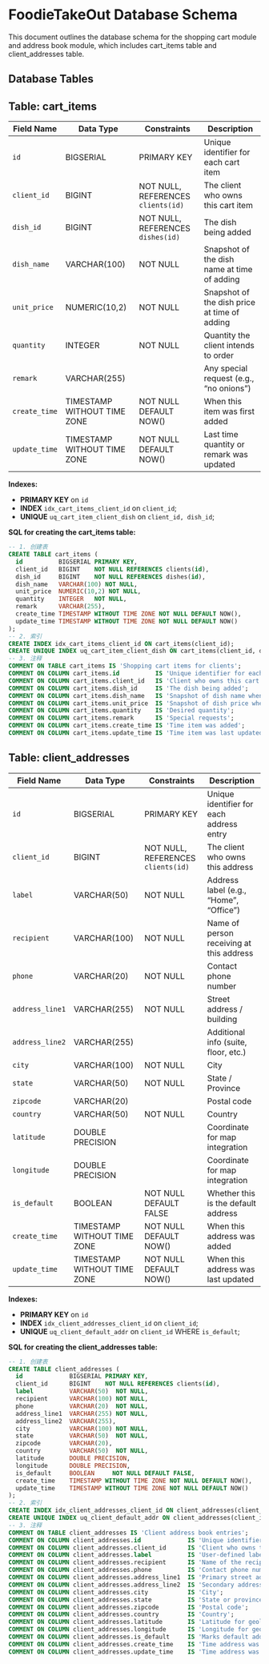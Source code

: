 # FoodieTakeOut Database Schema

This document outlines the database schema for the shopping cart module and address book module, which includes cart_items table and client_addresses table.

## Database Tables

## Table: cart_items

| Field Name   | Data Type                   | Constraints                        | Description                                  |
| ------------ | --------------------------- | ---------------------------------- | -------------------------------------------- |
| `id`         | BIGSERIAL                   | PRIMARY KEY                        | Unique identifier for each cart item         |
| `client_id`  | BIGINT                      | NOT NULL, REFERENCES `clients(id)` | The client who owns this cart item           |
| `dish_id`    | BIGINT                      | NOT NULL, REFERENCES `dishes(id)`  | The dish being added                         |
| `dish_name`  | VARCHAR(100)                | NOT NULL                           | Snapshot of the dish name at time of adding  |
| `unit_price` | NUMERIC(10,2)               | NOT NULL                           | Snapshot of the dish price at time of adding |
| `quantity`   | INTEGER                     | NOT NULL                           | Quantity the client intends to order         |
| `remark`     | VARCHAR(255)                |                                    | Any special request (e.g., “no onions”)      |
| `create_time`| TIMESTAMP WITHOUT TIME ZONE | NOT NULL DEFAULT NOW()             | When this item was first added               |
| `update_time`| TIMESTAMP WITHOUT TIME ZONE | NOT NULL DEFAULT NOW()             | Last time quantity or remark was updated     |

**Indexes:**
- **PRIMARY KEY** on `id`
- **INDEX** `idx_cart_items_client_id` on `client_id`;
- **UNIQUE** `uq_cart_item_client_dish` on `client_id, dish_id`;

**SQL for creating the cart_items table:**
```sql
-- 1. 创建表
CREATE TABLE cart_items (
  id          BIGSERIAL PRIMARY KEY,
  client_id   BIGINT    NOT NULL REFERENCES clients(id),
  dish_id     BIGINT    NOT NULL REFERENCES dishes(id),
  dish_name   VARCHAR(100) NOT NULL,
  unit_price  NUMERIC(10,2) NOT NULL,
  quantity    INTEGER   NOT NULL,
  remark      VARCHAR(255),
  create_time TIMESTAMP WITHOUT TIME ZONE NOT NULL DEFAULT NOW(),
  update_time TIMESTAMP WITHOUT TIME ZONE NOT NULL DEFAULT NOW()
);
-- 2. 索引
CREATE INDEX idx_cart_items_client_id ON cart_items(client_id);
CREATE UNIQUE INDEX uq_cart_item_client_dish ON cart_items(client_id, dish_id);
-- 3. 注释
COMMENT ON TABLE cart_items IS 'Shopping cart items for clients';
COMMENT ON COLUMN cart_items.id          IS 'Unique identifier for each cart item';
COMMENT ON COLUMN cart_items.client_id   IS 'Client who owns this cart item';
COMMENT ON COLUMN cart_items.dish_id     IS 'The dish being added';
COMMENT ON COLUMN cart_items.dish_name   IS 'Snapshot of dish name when added';
COMMENT ON COLUMN cart_items.unit_price  IS 'Snapshot of dish price when added';
COMMENT ON COLUMN cart_items.quantity    IS 'Desired quantity';
COMMENT ON COLUMN cart_items.remark      IS 'Special requests';
COMMENT ON COLUMN cart_items.create_time IS 'Time item was added';
COMMENT ON COLUMN cart_items.update_time IS 'Time item was last updated';
```

## Table: client_addresses

| Field Name      | Data Type                   | Constraints                        | Description                              |
| --------------- | --------------------------- | ---------------------------------- | ---------------------------------------- |
| `id`            | BIGSERIAL                   | PRIMARY KEY                        | Unique identifier for each address entry |
| `client_id`     | BIGINT                      | NOT NULL, REFERENCES `clients(id)` | The client who owns this address         |
| `label`         | VARCHAR(50)                 | NOT NULL                           | Address label (e.g., “Home”, “Office”)   |
| `recipient`     | VARCHAR(100)                | NOT NULL                           | Name of person receiving at this address |
| `phone`         | VARCHAR(20)                 | NOT NULL                           | Contact phone number                     |
| `address_line1` | VARCHAR(255)                | NOT NULL                           | Street address / building                |
| `address_line2` | VARCHAR(255)                |                                    | Additional info (suite, floor, etc.)     |
| `city`          | VARCHAR(100)                | NOT NULL                           | City                                     |
| `state`         | VARCHAR(50)                 | NOT NULL                           | State / Province                         |
| `zipcode`       | VARCHAR(20)                 |                                    | Postal code                              |
| `country`       | VARCHAR(50)                 | NOT NULL                           | Country                                  |
| `latitude`      | DOUBLE PRECISION            |                                    | Coordinate for map integration           |
| `longitude`     | DOUBLE PRECISION            |                                    | Coordinate for map integration           |
| `is_default`    | BOOLEAN                     | NOT NULL DEFAULT FALSE             | Whether this is the default address      |
| `create_time`   | TIMESTAMP WITHOUT TIME ZONE | NOT NULL DEFAULT NOW()             | When this address was added              |
| `update_time`   | TIMESTAMP WITHOUT TIME ZONE | NOT NULL DEFAULT NOW()             | When this address was last updated       |

**Indexes:**
- **PRIMARY KEY** on `id`
- **INDEX** `idx_client_addresses_client_id` on `client_id`;
- **UNIQUE** `uq_client_default_addr` on `client_id` WHERE `is_default`;

**SQL for creating the client_addresses table:**
```sql
-- 1. 创建表
CREATE TABLE client_addresses (
  id             BIGSERIAL PRIMARY KEY,
  client_id      BIGINT    NOT NULL REFERENCES clients(id),
  label          VARCHAR(50)  NOT NULL,
  recipient      VARCHAR(100) NOT NULL,
  phone          VARCHAR(20)  NOT NULL,
  address_line1  VARCHAR(255) NOT NULL,
  address_line2  VARCHAR(255),
  city           VARCHAR(100) NOT NULL,
  state          VARCHAR(50)  NOT NULL,
  zipcode        VARCHAR(20),
  country        VARCHAR(50)  NOT NULL,
  latitude       DOUBLE PRECISION,
  longitude      DOUBLE PRECISION,
  is_default     BOOLEAN     NOT NULL DEFAULT FALSE,
  create_time    TIMESTAMP WITHOUT TIME ZONE NOT NULL DEFAULT NOW(),
  update_time    TIMESTAMP WITHOUT TIME ZONE NOT NULL DEFAULT NOW()
);
-- 2. 索引
CREATE INDEX idx_client_addresses_client_id ON client_addresses(client_id);
CREATE UNIQUE INDEX uq_client_default_addr ON client_addresses(client_id) WHERE is_default;
-- 3. 注释
COMMENT ON TABLE client_addresses IS 'Client address book entries';
COMMENT ON COLUMN client_addresses.id             IS 'Unique identifier for each address';
COMMENT ON COLUMN client_addresses.client_id      IS 'Client who owns this address';
COMMENT ON COLUMN client_addresses.label          IS 'User-defined label (Home, Office, etc.)';
COMMENT ON COLUMN client_addresses.recipient      IS 'Name of the recipient';
COMMENT ON COLUMN client_addresses.phone          IS 'Contact phone number';
COMMENT ON COLUMN client_addresses.address_line1  IS 'Primary street address';
COMMENT ON COLUMN client_addresses.address_line2  IS 'Secondary address details';
COMMENT ON COLUMN client_addresses.city           IS 'City';
COMMENT ON COLUMN client_addresses.state          IS 'State or province';
COMMENT ON COLUMN client_addresses.zipcode        IS 'Postal code';
COMMENT ON COLUMN client_addresses.country        IS 'Country';
COMMENT ON COLUMN client_addresses.latitude       IS 'Latitude for geolocation';
COMMENT ON COLUMN client_addresses.longitude      IS 'Longitude for geolocation';
COMMENT ON COLUMN client_addresses.is_default     IS 'Marks default address';
COMMENT ON COLUMN client_addresses.create_time    IS 'Time address was added';
COMMENT ON COLUMN client_addresses.update_time    IS 'Time address was last updated';
```